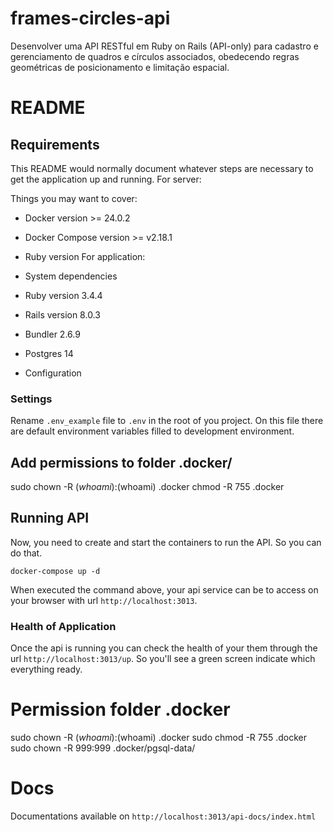 # frames-circles-api
Desenvolver uma API RESTful em Ruby on Rails (API-only) para cadastro e gerenciamento de quadros e círculos associados, obedecendo regras geométricas de posicionamento e limitação espacial.

# README

## Requirements

This README would normally document whatever steps are necessary to get the
application up and running.
For server:

Things you may want to cover:
* Docker version >= 24.0.2
* Docker Compose version >= v2.18.1

* Ruby version
For application:

* System dependencies
* Ruby version 3.4.4
* Rails version 8.0.3
* Bundler 2.6.9
* Postgres 14

* Configuration

### Settings
Rename `.env_example` file to `.env` in the root of you project.
On this file there are default environment variables filled to development environment.

## Add permissions to folder .docker/
sudo chown -R $(whoami):$(whoami) .docker
chmod -R 755 .docker

## Running API

Now, you need to create and start the containers to run the API. So you can do that.

```
docker-compose up -d
```

When executed the command above, your api service can be to access on your browser with url `http://localhost:3013`.

### Health of Application

Once the api is running you can check the health of your them through the url `http://localhost:3013/up`. So you'll see a green screen indicate which everything ready.

# Permission folder .docker
sudo chown -R $(whoami):$(whoami) .docker
sudo chmod -R 755 .docker
sudo chown -R 999:999 .docker/pgsql-data/

# Docs

Documentations available on `http://localhost:3013/api-docs/index.html`
